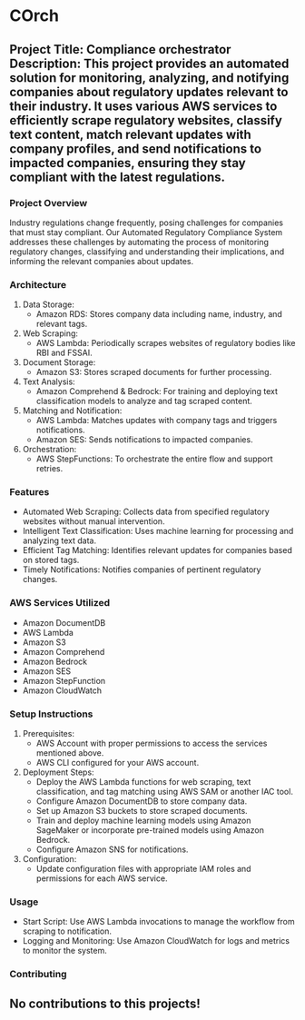 # COrch
Project Title: Compliance orchestrator
Description:
This project provides an automated solution for monitoring, analyzing, and notifying companies about regulatory updates relevant to their industry. It uses various AWS services to efficiently scrape regulatory websites, classify text content, match relevant updates with company profiles, and send notifications to impacted companies, ensuring they stay compliant with the latest regulations.
---
### Project Overview
Industry regulations change frequently, posing challenges for companies that must stay compliant. Our Automated Regulatory Compliance System addresses these challenges by automating the process of monitoring regulatory changes, classifying and understanding their implications, and informing the relevant companies about updates.
### Architecture
1. Data Storage:
   - Amazon RDS: Stores company data including name, industry, and relevant tags.
2. Web Scraping:
   - AWS Lambda: Periodically scrapes websites of regulatory bodies like RBI and FSSAI.
3. Document Storage:
   - Amazon S3: Stores scraped documents for further processing.
4. Text Analysis:
   - Amazon Comprehend & Bedrock: For training and deploying text classification models to analyze and tag scraped content.
5. Matching and Notification:
   - AWS Lambda: Matches updates with company tags and triggers notifications.
   - Amazon SES: Sends notifications to impacted companies.
6. Orchestration:
   - AWS StepFunctions: To orchestrate the entire flow and support retries.
### Features
- Automated Web Scraping: Collects data from specified regulatory websites without manual intervention.
- Intelligent Text Classification: Uses machine learning for processing and analyzing text data.
- Efficient Tag Matching: Identifies relevant updates for companies based on stored tags.
- Timely Notifications: Notifies companies of pertinent regulatory changes.
### AWS Services Utilized
- Amazon DocumentDB
- AWS Lambda
- Amazon S3
- Amazon Comprehend
- Amazon Bedrock
- Amazon SES
- Amazon StepFunction
- Amazon CloudWatch
### Setup Instructions
1. Prerequisites:
   - AWS Account with proper permissions to access the services mentioned above.
   - AWS CLI configured for your AWS account.
2. Deployment Steps:
   - Deploy the AWS Lambda functions for web scraping, text classification, and tag matching using AWS SAM or another IAC tool.
   - Configure Amazon DocumentDB to store company data.
   - Set up Amazon S3 buckets to store scraped documents.
   - Train and deploy machine learning models using Amazon SageMaker or incorporate pre-trained models using Amazon Bedrock.
   - Configure Amazon SNS for notifications.
3. Configuration:
   - Update configuration files with appropriate IAM roles and permissions for each AWS service.
### Usage
- Start Script: Use AWS Lambda invocations to manage the workflow from scraping to notification.
- Logging and Monitoring: Use Amazon CloudWatch for logs and metrics to monitor the system.
### Contributing
No contributions to this projects!
---